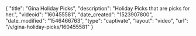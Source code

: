 {
    "title": "Gina Holiday Picks",
    "description": "Holiday Picks that are picks for her.",
    "videoid": "160455581",
    "date_created": "1523907800",
    "date_modified": "1546466763",
    "type": "captivate",
    "layout": "video",
    "url": "\/v\/gina-holiday-picks\/160455581"
}
